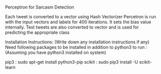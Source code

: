 Perceptron for Sarcasm Detection

Each tweet is converted to a vector using Hash Vectorizer
Percetron is run with the input vectors and labels for 400 iterations. It sets the bias value internally.
Test tweets are also converted to vector and is used for predicting the appropriate class

Installation Instructions: (Write down any installation instructions if any) Need following packages to be installed in addition to python3 to run : (Assuming you have python3 installed on system)

pip3 : sudo apt-get install python3-pip
scikit : sudo pip3 install -U scikit-learn
